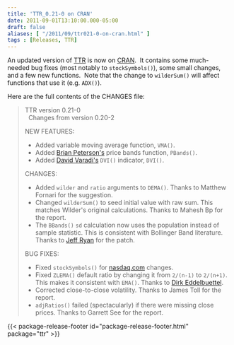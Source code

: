 ```yaml
---
title: 'TTR_0.21-0 on CRAN'
date: 2011-09-01T13:10:00.000-05:00
draft: false
aliases: [ "/2011/09/ttr021-0-on-cran.html" ]
tags : [Releases, TTR]
---
```


An updated version of [TTR](http://cran.r-project.org/web/packages/TTR/) is now on [CRAN](http://cran.r-project.org/).  It contains some much-needed bug fixes (most notably to `stockSymbols()`), some small changes, and a few new functions.  Note that the change to `wilderSum()` will affect functions that use it (e.g. `ADX()`).  
  
Here are the full contents of the CHANGES file:  
  
> TTR version 0.21-0  
>   Changes from version 0.20-2  
>   
> NEW FEATURES:  
> 
> *   Added variable moving average function, `VMA()`.
> *   Added [Brian Peterson's](http://braverock.com/brian/) price bands function, `PBands()`.
> *   Added [David Varadi's](http://cssanalytics.wordpress.com/) `DVI()` indicator, `DVI()`.
> 
> CHANGES:  
> 
> *   Added `wilder` and `ratio` arguments to `DEMA()`. Thanks to Matthew Fornari for the suggestion.
> *   Changed `wilderSum()` to seed initial value with raw sum. This matches Wilder's original calculations. Thanks to Mahesh Bp for the report.
> *   The `BBands()` `sd` calculation now uses the population instead of sample statistic. This is consistent with Bollinger Band literature. Thanks to [Jeff Ryan](http://www.lemnica.com/) for the patch.
> 
> BUG FIXES:  
> 
> *   Fixed `stockSymbols()` for [nasdaq.com](http://nasdaq.com/) changes.
> *   Fixed `ZLEMA()` default ratio by changing it from `2/(n-1)` to `2/(n+1)`. This makes it consistent with `EMA()`. Thanks to [Dirk Eddelbuettel](http://dirk.eddelbuettel.com/).
> *   Corrected close-to-close volatility. Thanks to James Toll for the report.
> *   `adjRatios()` failed (spectacularly) if there were missing close prices. Thanks to Garrett See for the report.

{{< package-release-footer id="package-release-footer.html" package="ttr" >}}
